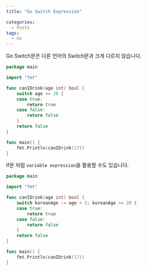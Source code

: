 ```yaml
---
title: "Go Switch Expression"

categories:
  - Posts
tags:
  - Go
---
```


Go Switch문은 다른 언어의 Switch문과 크게 다르지 않습니다.

```go
package main

import "fmt"

func canIDrink(age int) bool {
	switch age >= 20 {
	case true:
		return true
	case false:
		return false
	}
	return false
}

func main() {
	fmt.Println(canIDrink(17))
}
```

If문 처럼 `variable expression`을 활용할 수도 있습니다.

```go
package main

import "fmt"

func canIDrink(age int) bool {
	switch koreanAge := age + 2; koreanAge >= 20 {
	case true:
		return true
	case false:
		return false
	}
	return false
}

func main() {
	fmt.Println(canIDrink(17))
}
```
